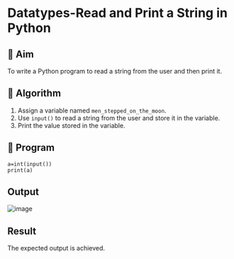 # Datatypes-Read and Print a String in Python

## 🎯 Aim
To write a Python program to read a string from the user and then print it.

## 🧠 Algorithm
1. Assign a variable named `men_stepped_on_the_moon`.
2. Use `input()` to read a string from the user and store it in the variable.
3. Print the value stored in the variable.

## 🧾 Program
```
a=int(input())
print(a)

```

## Output
![image](https://github.com/user-attachments/assets/8d0f9940-9483-40b0-b601-53ed33e78b5d)

## Result

The expected output is achieved.
